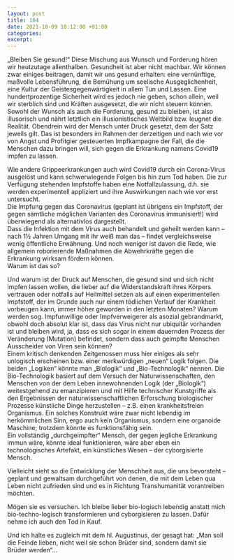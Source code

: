 ```yaml
---
layout: post
title: 104
date: 2021-10-09 10:12:00 +01:00
categories: 
excerpt: 
---
```


„Bleiben Sie gesund!“ Diese Mischung aus Wunsch und Forderung hören wir heutzutage allenthalben. Gesundheit ist aber nicht machbar. Wir können zwar einiges beitragen, damit wir uns gesund erhalten: eine vernünftige, maßvolle Lebensführung, die Bemühung um seelische Ausgeglichenheit, eine Kultur der Geistesgegenwärtigkeit in allem Tun und Lassen. Eine hundertprozentige Sicherheit wird es jedoch nie geben, schon allein, weil wir sterblich sind und Kräften ausgesetzt, die wir nicht steuern können.\
Sowohl der Wunsch als auch die Forderung, gesund zu bleiben, ist also illusorisch und nährt letztlich ein illusionistisches Weltbild bzw. leugnet die Realität. Obendrein wird der Mensch unter Druck gesetzt, dem der Satz jeweils gilt. Das ist besonders im Rahmen der derzeitigen und nach wie vor von Angst und Profitgier gesteuerten Impfkampagne der Fall, die die Menschen dazu bringen will, sich gegen die Erkrankung namens Covid19 impfen zu lassen.

Wie andere Grippeerkrankungen auch wird Covid19 durch ein Corona-Virus ausgelöst und kann schwerwiegende Folgen bis hin zum Tod haben. Die zur Verfügung stehenden Impfstoffe haben eine Notfallzulassung, d.h. sie werden experimentell appliziert und ihre Auswirkungen nach wie vor erst untersucht.\
Die Impfung gegen das Coronavirus (geplant ist übrigens ein Impfstoff, der gegen sämtliche möglichen Varianten des Coronavirus immunisiert!) wird überwiegend als alternativlos dargestellt.\
Dass die Infektion mit dem Virus auch behandelt und geheilt werden kann – nach 1½ Jahren Umgang mit ihr weiß man das – findet vergleichsweise wenig öffentliche Erwähnung. Und noch weniger ist davon die Rede, wie allgemein roborierende Maßnahmen die Abwehrkräfte gegen die Erkrankung wirksam fördern können.\
Warum ist das so?

Und warum ist der Druck auf Menschen, die gesund sind und sich nicht impfen lassen wollen, die lieber auf die Widerstandskraft ihres Körpers vertrauen oder notfalls auf Heilmittel setzen als auf einen experimentellen Impfstoff, der im Grunde auch nur einem tödlichen Verlauf der Krankheit vorbeugen kann, immer höher geworden in den letzten Monaten? Warum werden sog. Impfunwillige oder Impfverweigerer als asozial gebrandmarkt, obwohl doch absolut klar ist, dass das Virus nicht nur ubiquitär vorhanden ist und bleiben wird, ja, dass es sich sogar in einem dauernden Prozess der Veränderung (Mutation) befindet, sondern dass auch geimpfte Menschen Ausscheider von Viren sein können?\
Einem kritisch denkenden Zeitgenossen muss hier einiges als sehr unlogisch erscheinen bzw. einer merkwürdigen „neuen“ Logik folgen. Die beiden „Logiken“ könnte man „Biologik“ und „Bio-Technologik“ nennen. Die Bio-Technologik basiert auf dem Versuch der Naturwissenschaften, den Menschen von der dem Leben innewohnenden Logik (der „Biologik“) weitestgehend zu emanzipieren und mit Hilfe technischer Kunstgriffe als den Ergebnissen der naturwissenschaftlichen Erforschung biologischer Prozesse künstliche Dinge herzustellen – z.B. einen krankheitsfreien Organismus. Ein solches Konstrukt wäre zwar nicht lebendig im herkömmlichen Sinn, ergo auch kein Organismus, sondern eine organoide Maschine; trotzdem könnte es funktionsfähig sein.\
Ein vollständig „durchgeimpfter“ Mensch, der gegen jegliche Erkrankung immun wäre, könnte ideal funktionieren, wäre aber eben ein technologisches Artefakt, ein künstliches Wesen – der cyborgisierte Mensch.

Vielleicht sieht so die Entwicklung der Menschheit aus, die uns bevorsteht – geplant und gewaltsam durchgeführt von denen, die mit dem Leben qua Leben nicht zufrieden sind und es in Richtung Transhumanität vorantreiben möchten.

Mögen sie es versuchen. Ich bleibe lieber bio-logisch lebendig anstatt mich bio-techno-logisch transformieren und cyborgisieren zu lassen. Dafür nehme ich auch den Tod in Kauf.

Und ich halte es zugleich mit dem hl. Augustinus, der gesagt hat: „Man soll die Feinde lieben, nicht weil sie schon Brüder sind, sondern damit sie Brüder werden“…
